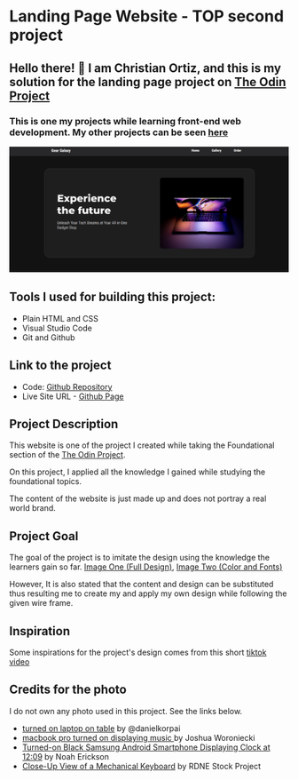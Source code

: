 # Landing Page Website - TOP second project

## Hello there! 👋 I am Christian Ortiz, and this is my solution for the landing page project on [The Odin Project](https://www.theodinproject.com/lessons/foundations-landing-page)

### This is one my projects while learning front-end web development. My other projects can be seen [here](https://github.com/progchris00)

![](assets/screenshots/home.png)

## Tools I used for building this project:
- Plain HTML and CSS
- Visual Studio Code
- Git and Github

## Link to the project
- Code: [Github Repository](https://github.com/progchris00/TOP-Projects/tree/main/Project-2-Landing)
- Live Site URL - [Github Page](https://progchris00.github.io/TOP-Projects/Project-2-Landing)

## Project Description
This website is one of the project I created while taking the Foundational section of the [The Odin Project](https://www.theodinproject.com/). 

On this project, I applied all the knowledge I gained while studying the foundational topics. 

The content of the website is just made up and does not portray a real world brand.

## Project Goal
The goal of the project is to imitate the design using the knowledge the learners gain so far. [Image One (Full Design)](https://cdn.statically.io/gh/TheOdinProject/curriculum/81a5d553f4073e593d23a6ab00d50eef8620796d/foundations/html_css/project/imgs/01.png), [Image Two (Color and Fonts)](https://cdn.statically.io/gh/TheOdinProject/curriculum/81a5d553f4073e593d23a6ab00d50eef8620796d/foundations/html_css/project/imgs/02.png)

However, It is also stated that the content and design can be substituted thus resulting me to create my and apply my own design while following the given wire frame.

## Inspiration
Some inspirations for the project's design comes from this short [tiktok video](https://www.tiktok.com/@its_baqi/video/7230124876332272902) 

## Credits for the photo
I do not own any photo used in this project. See the links below.
- [turned on laptop on table](https://unsplash.com/photos/turned-on-laptop-on-table-HyTwtsk8XqA) by @danielkorpai
- [macbook pro turned on displaying music
](https://unsplash.com/photos/macbook-pro-turned-on-displaying-music-lzh3hPtJz9c) by Joshua Woroniecki
- [Turned-on Black Samsung Android Smartphone Displaying Clock at 12:09](https://www.pexels.com/photo/turned-on-black-samsung-android-smartphone-displaying-clock-at-12-09-404280/) by Noah Erickson
- [Close-Up View of a Mechanical Keyboard](https://www.pexels.com/photo/close-up-view-of-a-mechanical-keyboard-7915211/) by RDNE Stock Project